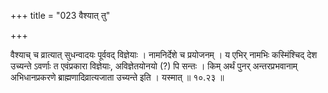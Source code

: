 +++
title = "023 वैश्यात् तु"

+++

वैश्याच् च व्रात्यात् सुधन्वादयः पूर्ववद् विज्ञेयाः । नामनिर्देशे च प्रयोजनम् । य एभिर् नामभिः कस्मिंश्चिद् देश उच्यन्ते ऽवर्णाः त एवंप्रकारा विज्ञेयाः, अविज्ञेतयोनयो (?) पि सन्तः । किम् अर्थं पुनर् अन्तरप्रभवानाम् अभिधानप्रकरणे ब्राह्मणादिव्रात्यजाता उच्यन्ते इति । यस्मात् ॥ १०.२३ ॥
